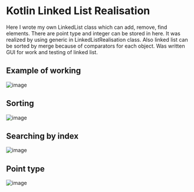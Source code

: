 # Kotlin Linked List Realisation
Here I wrote my own LinkedList class which can add, remove, find elements. There are point type and integer can be stored in here. It was realized by using generic in LinkedListRealisation class.
Also linked list can be sorted by merge because of comparators for each object. Was written GUI for work and testing of linked list.

## Example of working 
![image](https://github.com/Ki-Really/LinkedListRealisation/assets/133647432/20aee2fe-6385-4a4d-b619-c7291166c71b)
## Sorting 
![image](https://github.com/Ki-Really/LinkedListRealisation/assets/133647432/da1549a7-e6f0-4d68-9c90-335ee283431e)
## Searching by index
![image](https://github.com/Ki-Really/LinkedListRealisation/assets/133647432/bca25fac-38e2-4633-b680-d14fc21ca37b)
## Point type 
![image](https://github.com/Ki-Really/LinkedListRealisation/assets/133647432/589413d0-bedd-4bc2-b9ad-97ea42d1bfa7)
